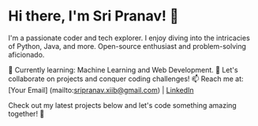 # Hi there, I'm Sri Pranav! 👋

I'm a passionate coder and tech explorer. I enjoy diving into the intricacies of Python, Java, and more. Open-source enthusiast and problem-solving aficionado.

🌱 Currently learning: Machine Learning and Web Development.
💬 Let's collaborate on projects and conquer coding challenges!
📫 Reach me at: [Your Email] (mailto:sripranav.xiib@gmail.com) | [LinkedIn]((https://www.linkedin.com/in/sri-pranav-4ba802228))

Check out my latest projects below and let's code something amazing together! 🚀
